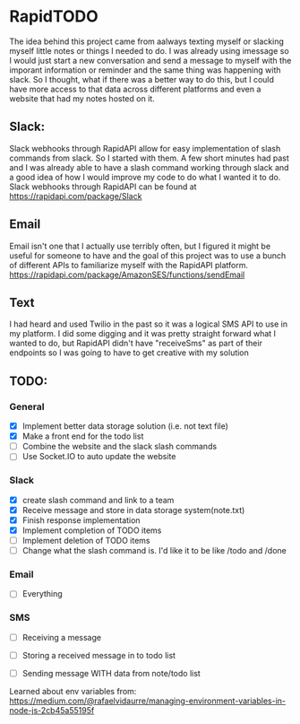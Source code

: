 # RapidTODO

The idea behind this project came from aalways texting myself or slacking myself little notes or things I needed to do. I was already using imessage so I would just start a new conversation and send a message to myself with the imporant information or reminder and the same thing was happening with slack. So I thought, what if there was a better way to do this, but I could have more access to that data across different platforms and even a website that had my notes hosted on it.

## Slack: 
Slack webhooks through RapidAPI allow for easy implementation of slash commands from slack. So I started with them. A few short minutes had past and I was already able to have a slash command working through slack and a good idea of how I would improve my code to do what I wanted it to do. Slack webhooks through RapidAPI can be found at https://rapidapi.com/package/Slack

## Email 
Email isn't one that I actually use terribly often, but I figured it might be useful for someone to have and the goal of this project was to use a bunch of different APIs to familiarize myself with the RapidAPI platform. https://rapidapi.com/package/AmazonSES/functions/sendEmail

## Text
I had heard and used Twilio in the past so it was a logical SMS API to use in my platform. I did some digging and it was pretty straight forward what I wanted to do, but RapidAPI didn't have "receiveSms" as part of their endpoints so I was going to have to get creative with my solution

## TODO:

### General
- [x] Implement better data storage solution (i.e. not text file)
- [x] Make a front end for the todo list
- [ ] Combine the website and the slack slash commands
- [ ] Use Socket.IO to auto update the website
### Slack
- [x] create slash command and link to a team
- [x] Receive message and store in data storage system(note.txt)
- [x] Finish response implementation
- [x] Implement completion of TODO items
- [ ] Implement deletion of TODO items
- [ ] Change what the slash command is. I'd like it to be like /todo and /done
### Email
- [ ] Everything
### SMS
- [ ] Receiving a message
- [ ] Storing a received message in to todo list
- [ ] Sending message WITH data from note/todo list


Learned about env variables from: https://medium.com/@rafaelvidaurre/managing-environment-variables-in-node-js-2cb45a55195f